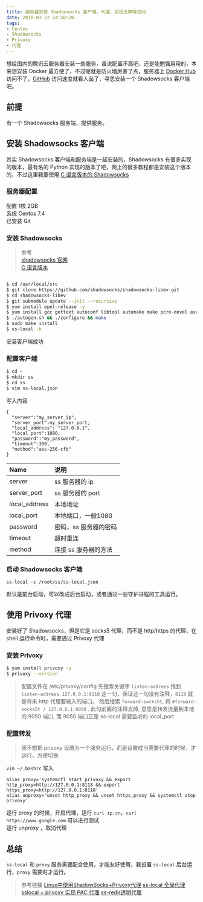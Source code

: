 ```yaml
---
title: 服务器安装 Shadowsocks 客户端，代理，实现无障碍访问
date: 2018-03-22 14:50:20
tags:
- Centos
- Shadowsocks
- Privoxy
- 代理
---
```


想给国内的腾讯云服务器安装一些服务，虽说配置不高吧，还是能勉强用用的，本来想安装 Docker 最方便了，不过呢就是防火墙厉害了点，服务器上 [Docker Hub](https://hub.docker.com/) 访问不了，[GitHub](https://github.com/) 访问速度就看人品了，寻思安装一个 Shadowsocks 客户端吧。

## 前提

有一个 Shadowsocks 服务端，提供服务。

## 安装 Shadowsocks 客户端

其实 Shadowsocks 客户端和服务端是一起安装的，Shadowsocks 有很多实现的版本，最有名的 Python 实现的版本了吧，网上的很多教程都是安装这个版本的，不过这里我要使用 [C 语言版本的 Shadowsocks](https://github.com/shadowsocks/shadowsocks-libev)

<!-- more --> 

### 服务器配置

配置 1核 2GB   
系统 Centos 7.4  
已安装 Git 

### 安装 Shadowsocks  
> 参考  
> [shadowsocks 官网](https://shadowsocks.org/)  
> [ C 语言版本](https://github.com/shadowsocks/shadowsocks-libev)  

```bash

$ cd /usr/local/src
$ git clone https://github.com/shadowsocks/shadowsocks-libev.git
$ cd shadowsocks-libev
$ git submodule update --init --recursive
$ yum install epel-release -y
$ yum install gcc gettext autoconf libtool automake make pcre-devel asciidoc xmlto c-ares-devel libev-devel libsodium-devel mbedtls-devel -y
$ ./autogen.sh && ./configure && make
$ sudo make install
$ ss-local -h

```
安装客户端成功

### 配置客户端

```bash
$ cd ~
$ mkdir ss
$ cd ss
$ vim ss-local.json
```

写入内容
```
{
  "server":"my_server_ip",
  "server_port":my_server_port,
  "local_address": "127.0.0.1",
  "local_port":1080,
  "password":"my_password",
  "timeout":300,
  "method":"aes-256-cfb"
}
```

| Name | 说明 |
|:----------|:------|
|server | ss 服务器的 ip |
|server_port| ss 服务器的 port|
|local_address|本地地址|
|local_port|本地端口，一般1080|
|password|密码，ss 服务器的密码|
|timeout|超时重连|
|method| 连接 ss 服务器的方法|

### 启动 Shadowsocks 客户端

`ss-local -c /root/ss/ss-local.json`

默认是前台启动，可以改成后台启动，或者通过一些守护进程的工具运行。

## 使用 Privoxy 代理 

安装好了 Shadowsocks，但是它是 socks5 代理，而不是 http/https 的代理，在 shell 运行命令时，需要通过 Privoxy 代理

### 安装 Privoxy

```bash
$ yum install privoxy -y
$ privoxy --version
```
> 配置文件在 /etc/privoxy/config 
> 先搜索关键字 `listen-address` 找到 `listen-address 127.0.0.1:8118` 这一句，保证这一句没有注释，`8118` 就是将来 http 代理要输入的端口。
  然后搜索 `forward-socks5t`, 将 `#forward-socks5t / 127.0.0.1:9050` . 此句前面的注释去掉, 意思是转发流量到本地的 9050 端口, 而 9050 端口正是 ss-local 需要监听的 local_port


### 配置转发

> 我不想把 privoxy 设置为一个服务运行，而是设置成当需要代理的时候，才运行，方便切换

`vim ~/.bashrc`
写入
```
alias proxy='systemctl start privoxy && export http_proxy=http://127.0.0.1:8118 && export https_proxy=http://127.0.0.1:8118'   
alias unproxy='unset http_proxy && unset https_proxy && systemctl stop privoxy'

```

运行 proxy 的时候，开启代理，运行 `curl ip.cn`，`curl https://www.google.com` 可以进行测试   
运行 unproxy ，取消代理   

## 总结

`ss-local` 和 `proxy` 服务需要配合使用，才能友好使用，我设置 `ss-local` 后台运行，`proxy` 需要时才运行。


> 参考链接
> [Linux中使用ShadowSocks+Privoxy代理](https://docs.lvrui.io/2016/12/12/Linux%E4%B8%AD%E4%BD%BF%E7%94%A8ShadowSocks-Privoxy%E4%BB%A3%E7%90%86/ )
> [ss-local 全局代理](https://www.zfl9.com/ss-local.html)
> [sslocal + privoxy 实现 PAC 代理](https://blog.sliang.xyz/2017/12/12/sslocalprivoxy-%E5%AE%9E%E7%8E%B0-pac-%E4%BB%A3%E7%90%86/)
> [ss-redir透明代理](https://www.bjwf125.com/?p=9)
> 



